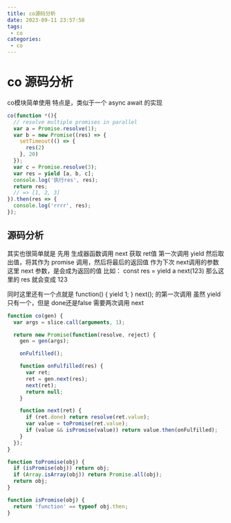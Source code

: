 ```yaml
---
title: co源码分析
date: 2023-09-11 23:57:58
tags:
 - co
categories:
 - co
---
```


# co 源码分析


co模块简单使用
特点是，类似于一个 async await 的实现
```JavaScript
co(function *(){
  // resolve multiple promises in parallel
  var a = Promise.resolve(1);
  var b = new Promise((res) => {
    setTimeout(() => {
      res(2)
    }, 20)
  });
  var c = Promise.resolve(3);
  var res = yield [a, b, c];
  console.log('执行res', res);
  return res;
  // => [1, 2, 3]
}).then(res => {
  console.log('rrrr', res);
});
```

## 源码分析

其实也很简单就是
先用 生成器函数调用 next 获取 ret值
第一次调用 yield 然后取出值，将其作为 promise 调用，然后将最后的返回值 作为下次 next调用的参数
这里 next 参数，是会成为返回的值
比如：
const res = yield a        next(123)
那么这里的 res 就会变成 123

同时这里还有一个点就是
function() {
  yield 1;
} 
next(); 的第一次调用 虽然 yield 只有一个，但是 done还是false
需要两次调用 next

```JavaScript
function co(gen) {
  var args = slice.call(arguments, 1);

  return new Promise(function(resolve, reject) {
    gen = gen(args);

    onFulfilled();

    function onFulfilled(res) {
      var ret;
      ret = gen.next(res);
      next(ret);
      return null;
    }

    function next(ret) {
      if (ret.done) return resolve(ret.value);
      var value = toPromise(ret.value);
      if (value && isPromise(value)) return value.then(onFulfilled);
    }
  });
}

function toPromise(obj) {
  if (isPromise(obj)) return obj;
  if (Array.isArray(obj)) return Promise.all(obj);
  return obj;
}

function isPromise(obj) {
  return 'function' == typeof obj.then;
}
```
